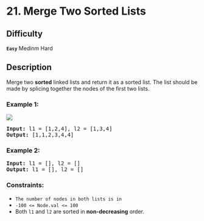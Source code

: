 # 21. Merge Two Sorted Lists

## Difficulty

**`Easy`** Medinm Hard

## Description

Merge two **sorted** linked lists and return it as a sorted list. The list should be made by splicing together the nodes of the first two lists.
 

### Example 1:

![](https://assets.leetcode.com/uploads/2020/10/03/merge_ex1.jpg)
<pre>
<b>Input:</b> l1 = [1,2,4], l2 = [1,3,4]
<b>Output:</b> [1,1,2,3,4,4]
</pre>

### Example 2:

<pre>
<b>Input:</b> l1 = [], l2 = []
<b>Output:</b> l1 = [], l2 = []
</pre>

### Constraints:

* `The number of nodes in both lists is in `
* `-100 <= Node.val <= 100`
* Both `l1` and `l2` are sorted in **non-decreasing** order.
